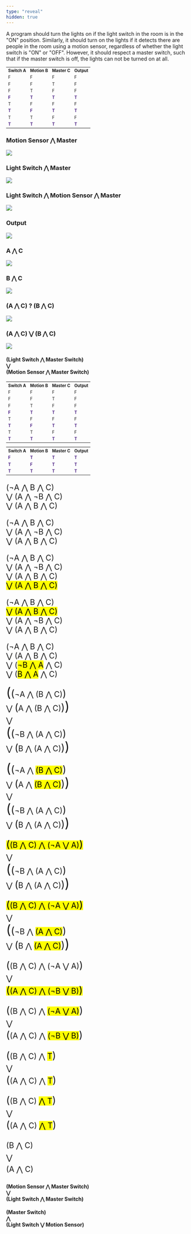 ```yaml
---
type: "reveal"
hidden: true
---
```


<section>
  <p>A program should turn the lights on if the light switch in the room is in the "ON" position. Similarly, it should turn on the lights if it detects there are people in the room using a motion sensor, regardless of whether the light switch is "ON" or "OFF". However, it should respect a master switch, such that if the master switch is off, the lights can not be turned on at all.<p>
</section>
<section>
	<table class="reveal" style="font-size: 0.8em">
		<tr>
			<th>Switch A</th>
			<th>Motion B</th>
			<th>Master C</th>
			<th>Output</th>
		</tr>
		<tr>
			<td>F</td>
			<td>F</td>
			<td>F</td>
			<td>F</td>
		</tr>
		<tr>
			<td>F</td>
			<td>F</td>
			<td>T</td>
			<td>F</td>
		</tr>
		<tr>
			<td>F</td>
			<td>T</td>
			<td>F</td>
			<td>F</td>
		</tr>
		<tr style="font-weight: bold; color: #512888">
			<td>F</td>
			<td>T</td>
			<td>T</td>
			<td>T</td>
		</tr>
		<tr>
			<td>T</td>
			<td>F</td>
			<td>F</td>
			<td>F</td>
		</tr>
		<tr style="font-weight: bold; color: #512888">
			<td>T</td>
			<td>F</td>
			<td>T</td>
			<td>T</td>
		</tr>
		<tr>
			<td>T</td>
			<td>T</td>
			<td>F</td>
			<td>F</td>
		</tr>
		<tr style="font-weight: bold; color: #512888">
			<td>T</td>
			<td>T</td>
			<td>T</td>
			<td>T</td>
		</tr>
  </table>
</section>
<section>
	<h3>Motion Sensor &#8896; Master</h3>
	<img class="stretch plain" src="/images/boolean_worked_a.png">
</section>
<section>
	<h3>Light Switch &#8896; Master</h3>
	<img class="stretch plain" src="/images/boolean_worked_b.png">
</section>
<section>
	<h3>Light Switch &#8896; Motion Sensor &#8896; Master</h3>
	<img class="stretch plain" src="/images/boolean_worked_c.png">
</section>
<section>
	<h3>Output</h3>
	<img class="stretch plain" src="/images/boolean_worked_d.png">
</section>
<section>
	<h3>A &#8896; C</h3>
	<img class="stretch plain" src="/images/boolean_worked_e.png">
</section>
<section>
	<h3>B &#8896; C</h3>
	<img class="stretch plain" src="/images/boolean_worked_f.png">
</section>
<section>
	<h3>(A &#8896; C) ? (B &#8896; C)</h3>
	<img class="stretch plain" src="/images/boolean_worked_g.png">
</section>
<section>
	<h3>(A &#8896; C) &#8897; (B &#8896; C)</h3>
	<img class="stretch plain" src="/images/boolean_worked_g.png">
</section>
<section>
	<h4>(Light Switch &#8896; Master Switch)<br>&#8897;<br>(Motion Sensor &#8896; Master Switch)</h4>
</section>
<section>
	<table class="reveal" style="font-size: 0.8em">
		<tr>
			<th>Switch A</th>
			<th>Motion B</th>
			<th>Master C</th>
			<th>Output</th>
		</tr>
		<tr>
			<td>F</td>
			<td>F</td>
			<td>F</td>
			<td>F</td>
		</tr>
		<tr>
			<td>F</td>
			<td>F</td>
			<td>T</td>
			<td>F</td>
		</tr>
		<tr>
			<td>F</td>
			<td>T</td>
			<td>F</td>
			<td>F</td>
		</tr>
		<tr style="font-weight: bold; color: #512888">
			<td>F</td>
			<td>T</td>
			<td>T</td>
			<td>T</td>
		</tr>
		<tr>
			<td>T</td>
			<td>F</td>
			<td>F</td>
			<td>F</td>
		</tr>
		<tr style="font-weight: bold; color: #512888">
			<td>T</td>
			<td>F</td>
			<td>T</td>
			<td>T</td>
		</tr>
		<tr>
			<td>T</td>
			<td>T</td>
			<td>F</td>
			<td>F</td>
		</tr>
		<tr style="font-weight: bold; color: #512888">
			<td>T</td>
			<td>T</td>
			<td>T</td>
			<td>T</td>
		</tr>
  </table>
</section>
<section>
	<table class="reveal" style="font-size: 0.8em">
		<tr>
			<th>Switch A</th>
			<th>Motion B</th>
			<th>Master C</th>
			<th>Output</th>
		</tr>
		<tr style="font-weight: bold; color: #512888">
			<td>F</td>
			<td>T</td>
			<td>T</td>
			<td>T</td>
		</tr>
		<tr style="font-weight: bold; color: #512888">
			<td>T</td>
			<td>F</td>
			<td>T</td>
			<td>T</td>
		</tr>
		<tr style="font-weight: bold; color: #512888">
			<td>T</td>
			<td>T</td>
			<td>T</td>
			<td>T</td>
		</tr>
  </table>
	<p style="font-size: 1.5em">(&not;A &#8896; B &#8896; C)<br>&#8897; (A &#8896; &not;B &#8896; C)<br>&#8897; (A &#8896; B &#8896; C)</p>
</section>
<section>
  <p style="font-size: 1.5em">(&not;A &#8896; B &#8896; C)<br>&#8897; (A &#8896; &not;B &#8896; C)<br>&#8897; (A &#8896; B &#8896; C)</p>
</section>
<section>
  <p style="font-size: 1.5em">(&not;A &#8896; B &#8896; C)<br>&#8897; (A &#8896; &not;B &#8896; C)<br>&#8897; (A &#8896; B &#8896; C)<br><mark>&#8897; (A &#8896; B &#8896; C)</mark></p>
</section>
<section>
  <p style="font-size: 1.5em">(&not;A &#8896; B &#8896; C)<br><mark>&#8897; (A &#8896; B &#8896; C)</mark><br>&#8897; (A &#8896; &not;B &#8896; C)<br>&#8897; (A &#8896; B &#8896; C)</p>
</section>
<section>
  <p style="font-size: 1.5em">(&not;A &#8896; B &#8896; C)<br>&#8897; (A &#8896; B &#8896; C)<br>&#8897; (<mark>&not;B &#8896; A</mark> &#8896; C)<br>&#8897; (<mark>B &#8896; A</mark> &#8896; C)</p>
</section>
<section>
  <p style="font-size: 1.5em; line-height: 1.55em"><span style="font-size: 1.7em">(</span><span style="font-size: 1.3em">(</span>&not;A &#8896; (B &#8896; C)<span style="font-size: 1.3em">)</span><br>&#8897; <span style="font-size: 1.3em">(</span>A &#8896; (B &#8896; C)<span style="font-size: 1.3em">)</span><span style="font-size: 1.7em">)</span><br>&#8897;<br><span style="font-size: 1.7em">(</span><span style="font-size: 1.3em">(</span>&not;B &#8896; (A &#8896; C)<span style="font-size: 1.3em">)</span><br>&#8897; <span style="font-size: 1.3em">(</span>B &#8896; (A &#8896; C)<span style="font-size: 1.3em">)</span><span style="font-size: 1.7em">)</span></p>
</section>
<section>
  <p style="font-size: 1.5em; line-height: 1.55em"><span style="font-size: 1.7em">(</span><span style="font-size: 1.3em">(</span>&not;A &#8896; <mark>(B &#8896; C)</mark><span style="font-size: 1.3em">)</span><br>&#8897; <span style="font-size: 1.3em">(</span>A &#8896; <mark>(B &#8896; C)</mark><span style="font-size: 1.3em">)</span><span style="font-size: 1.7em">)</span><br>&#8897;<br><span style="font-size: 1.7em">(</span><span style="font-size: 1.3em">(</span>&not;B &#8896; (A &#8896; C)<span style="font-size: 1.3em">)</span><br>&#8897; <span style="font-size: 1.3em">(</span>B &#8896; (A &#8896; C)<span style="font-size: 1.3em">)</span><span style="font-size: 1.7em">)</span></p>
</section>
<section>
  <p style="font-size: 1.5em; line-height: 1.55em"><mark><span style="font-size: 1.3em">(</span>(B &#8896; C) &#8896; (&not;A &#8897; A)<span style="font-size: 1.3em">)</span></mark><br>&#8897;<br><span style="font-size: 1.7em">(</span><span style="font-size: 1.3em">(</span>&not;B &#8896; (A &#8896; C)<span style="font-size: 1.3em">)</span><br>&#8897; <span style="font-size: 1.3em">(</span>B &#8896; (A &#8896; C)<span style="font-size: 1.3em">)</span><span style="font-size: 1.7em">)</span></p>
</section>
<section>
  <p style="font-size: 1.5em; line-height: 1.55em"><mark><span style="font-size: 1.3em">(</span>(B &#8896; C) &#8896; (&not;A &#8897; A)<span style="font-size: 1.3em">)</span></mark><br>&#8897;<br><span style="font-size: 1.7em">(</span><span style="font-size: 1.3em">(</span>&not;B &#8896; <mark>(A &#8896; C)</mark><span style="font-size: 1.3em">)</span><br>&#8897; <span style="font-size: 1.3em">(</span>B &#8896; <mark>(A &#8896; C)</mark><span style="font-size: 1.3em">)</span><span style="font-size: 1.7em">)</span></p>
</section>
<section>
  <p style="font-size: 1.5em; line-height: 1.55em"><span style="font-size: 1.3em">(</span>(B &#8896; C) &#8896; (&not;A &#8897; A)<span style="font-size: 1.3em">)</span><br>&#8897;<br><mark><span style="font-size: 1.3em">(</span>(A &#8896; C) &#8896; (&not;B &#8897; B)<span style="font-size: 1.3em">)</span></mark></p>
</section>
<section>
  <p style="font-size: 1.5em; line-height: 1.55em"><span style="font-size: 1.3em">(</span>(B &#8896; C) &#8896; <mark>(&not;A &#8897; A)</mark><span style="font-size: 1.3em">)</span><br>&#8897;<br><span style="font-size: 1.3em">(</span>(A &#8896; C) &#8896; <mark>(&not;B &#8897; B)</mark><span style="font-size: 1.3em">)</span></p>
</section>
<section>
  <p style="font-size: 1.5em; line-height: 1.55em"><span style="font-size: 1.3em">(</span>(B &#8896; C) &#8896; <mark>T</mark><span style="font-size: 1.3em">)</span><br>&#8897;<br><span style="font-size: 1.3em">(</span>(A &#8896; C) &#8896; <mark>T</mark><span style="font-size: 1.3em">)</span></p>
</section>
<section>
  <p style="font-size: 1.5em; line-height: 1.55em"><span style="font-size: 1.3em">(</span>(B &#8896; C) <mark>&#8896; T</mark><span style="font-size: 1.3em">)</span><br>&#8897;<br><span style="font-size: 1.3em">(</span>(A &#8896; C) <mark>&#8896; T</mark><span style="font-size: 1.3em">)</span></p>
</section>
<section>
  <p style="font-size: 1.5em; line-height: 1.55em">(B &#8896; C)<br>&#8897;<br>(A &#8896; C)</p>
</section>
<section>
	<h4>(Motion Sensor &#8896; Master Switch)<br>&#8897;<br>(Light Switch &#8896; Master Switch)</h4>
</section>
<section>
	<h4>(Master Switch)<br>&#8896;<br>(Light Switch &#8897; Motion Sensor)</h4>
</section>
